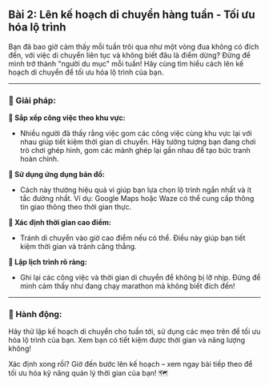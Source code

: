 ## Bài 2: Lên kế hoạch di chuyển hàng tuần - Tối ưu hóa lộ trình

Bạn đã bao giờ cảm thấy mỗi tuần trôi qua như một vòng đua không có đích đến, với việc di chuyển liên tục và không biết đâu là điểm dừng? Đừng để mình trở thành "người du mục" mỗi tuần! Hãy cùng tìm hiểu cách lên kế hoạch di chuyển để tối ưu hóa lộ trình của bạn.

---

### 📌 Giải pháp:

**🔹 Sắp xếp công việc theo khu vực:**
- Nhiều người đã thấy rằng việc gom các công việc cùng khu vực lại với nhau giúp tiết kiệm thời gian di chuyển. Hãy tưởng tượng bạn đang chơi trò chơi ghép hình, gom các mảnh ghép lại gần nhau để tạo bức tranh hoàn chỉnh.

**🔹 Sử dụng ứng dụng bản đồ:**
- Cách này thường hiệu quả vì giúp bạn lựa chọn lộ trình ngắn nhất và ít tắc đường nhất. Ví dụ: Google Maps hoặc Waze có thể cung cấp thông tin giao thông theo thời gian thực.

**🔹 Xác định thời gian cao điểm:**
- Tránh di chuyển vào giờ cao điểm nếu có thể. Điều này giúp bạn tiết kiệm thời gian và tránh căng thẳng.

**🔹 Lập lịch trình rõ ràng:**
- Ghi lại các công việc và thời gian di chuyển để không bị lỡ nhịp. Đừng để mình cảm thấy như đang chạy marathon mà không biết đích đến!

---

### 🚀 Hành động:

Hãy thử lập kế hoạch di chuyển cho tuần tới, sử dụng các mẹo trên để tối ưu hóa lộ trình của bạn. Xem bạn có tiết kiệm được thời gian và năng lượng không!

Xác định xong rồi? Giờ đến bước lên kế hoạch – xem ngay bài tiếp theo để tối ưu hóa kỹ năng quản lý thời gian của bạn! 🗺️